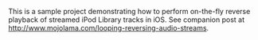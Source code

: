 This is a sample project demonstrating how to perform on-the-fly reverse playback of streamed iPod Library tracks in iOS. See companion post at http://www.mojolama.com/looping-reversing-audio-streams.
